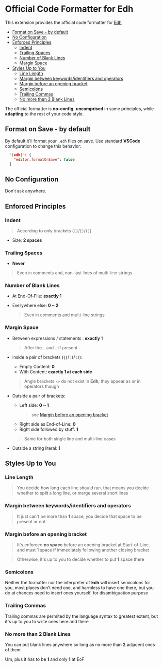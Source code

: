 # Official Code Formatter for Edh

This extension provides the official code formatter for
[Edh](https://github.com/e-wrks/edh)

- [Format on Save - by default](#format-on-save---by-default)
- [No Configuration](#no-configuration)
- [Enforced Principles](#enforced-principles)
  - [Indent](#indent)
  - [Trailing Spaces](#trailing-spaces)
  - [Number of Blank Lines](#number-of-blank-lines)
  - [Margin Space](#margin-space)
- [Styles Up to You](#styles-up-to-you)
  - [Line Length](#line-length)
  - [Margin between keywords/identifiers and operators](#margin-between-keywordsidentifiers-and-operators)
  - [Margin before an opening bracket](#margin-before-an-opening-bracket)
  - [Semicolons](#semicolons)
  - [Trailing Commas](#trailing-commas)
  - [No more than 2 Blank Lines](#no-more-than-2-blank-lines)

The official formatter is **no-config**, **uncomprised** in some principles,
while **adapting** to the rest of your code style.

## Format on Save - by default

By default it'll format your `.edh` files on save. Use standard **VSCode**
configuration to change this behavior:

```json
  "[edh]": {
    "editor.formatOnSave": false
  }
```

## No Configuration

Don't ask anywhere.

## Enforced Principles

### Indent

> According to only brackets (`{}`/`[]`/`()`)

- Size: **2 spaces**

### Trailing Spaces

- **Never**

> Even in comments and, non-last lines of multi-line strings

### Number of Blank Lines

- At End-Of-File: **exactly 1**
- Everywhere else: **0 ~ 2**

  > Even in comments and multi-line strings

### Margin Space

- Between expressions / statements : **exactly 1**

  > After the `,` and `;` if present

- Inside a pair of brackets (`{}`/`[]`/`()`):

  - Empty Content: **0**
  - With Content: **exactly 1 at each side**

  > Angle brackets `<>` do not exist in **Edh**,
  > they appear as or in operators though

- Outside a pair of brackets:

  - Left side: **0 ~ 1**
    > see [Margin before an opening bracket](#margin-before-an-opening-bracket)
  - Right side as End-of-Line: **0**
  - Right side followed by stuff: **1**

  > Same for both single line and multi-line cases

- Outside a string literal: **1**

## Styles Up to You

### Line Length

> You decide how long each line should run, that means you decide whether to
> split a long line, or merge several short lines

### Margin between keywords/identifiers and operators

> It just can't be more than **1** space, you decide that space to be present
> or not

### Margin before an opening bracket

> It's enforced **no space** before an opening bracket at Start-of-Line, and
> must **1** space if immediately following another closing bracket

> Otherwise, it's up to you to decide whether to put **1** space there

### Semicolons

Neither the formatter nor the interpreter of **Edh** will insert semicolons
for you, most places don't need one, and harmless to have one there, but you
do at chances need to insert ones yourself, for disambiguation purpose

### Trailing Commas

Trailing commas are permited by the language syntax to greatest extent, but
it's up to you to write ones here and there

### No more than 2 Blank Lines

You can put blank lines anywhere so long as no more than **2** adjacent ones
of them

Um, plus it has to be **1** and only **1** at EoF
